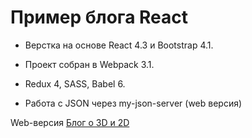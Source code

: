 # Пример блога React

- Верстка на основе React 4.3 и Bootstrap 4.1.

- Проект собран в Webpack 3.1.

- Redux 4, SASS, Babel 6.

- Работа с JSON через my-json-server (web версия)

Web-версия [Блог о 3D и 2D](http://yulyavasilyeva.ru/blog-react/#/blog-react/)
